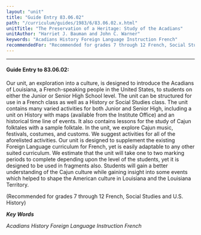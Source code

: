 ```yaml
---
layout: "unit"
title: "Guide Entry 83.06.02"
path: "/curriculum/guides/1983/6/83.06.02.x.html"
unitTitle: "The Preservation of a Heritage: Study of the Acadians"
unitAuthor: "Harriet J. Bauman and John C. Warner"
keywords: "Acadians History Foreign Language Instruction French"
recommendedFor: "Recommended for grades 7 through 12 French, Social Studies and U.S. History"
---
```

<body>
<hr/>
<h4>
Guide Entry to 83.06.02:
</h4>
Our unit, an exploration into a culture, is designed to introduce the Acadians of Louisiana, a French-speaking people in the United States, to students on either the Junior or Senior High School level.  The unit can be structured for use in a French class as well as a History or Social Studies class.  The unit contains many varied activities for both Junior and Senior High, including a unit on History with maps (available from the Institute Office) and an historical time line of events.  It also contains lessons for the study of Cajun folktales with a sample folktale.  In the unit, we explore Cajun music, festivals, costumes, and customs.  We suggest activities for all of the aforelisted activities.  Our unit is designed to supplement the existing Foreign Language curriculum for French, yet is easily adaptable to any other suited curriculum.  We estimate that the unit will take one to two marking periods to complete depending upon the level of the students, yet it is designed to be used in fragments also.  Students will gain a better understanding of the Cajun culture while gaining insight into some events which helped to shape the American culture in Louisiana and the Louisiana Territory.
<p>
(Recommended for grades 7 through 12 French, Social Studies and U.S. History)
</p>
<p>
<b>
<i>
Key Words
</i>
</b>
<br/>
</p>
<p>
<i>
Acadians History Foreign Language Instruction French
</i>
</p>
</body>